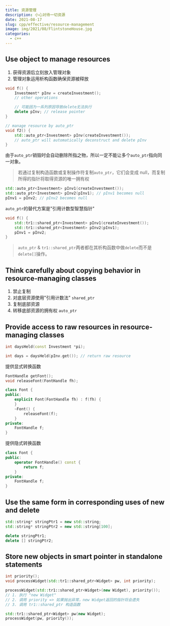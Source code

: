 ```yaml
---
title: 资源管理
description: 小心对待一切资源
date: 2021-08-17
slug: cpp/effective/resource-management
image: img/2021/08/FlintstoneHouse.jpg
categories:
  - c++
---
```


## Use object to manage resources

1. 获得资源后立刻放入管理对象
2. 管理对象运用析构函数确保资源被释放

```c++
void f() {
    Investment* pInv = createInvestment();
    // other operations

    // 可能因为一系列原因导致delete无法执行
    delete pInv; // release pointer
}

// manage resource by auto_ptr
void f2() {
    std::auto_ptr<Investment> pInv(createInvestment());
    // auto_ptr will automatically deconstruct and delete pInv
}
```

由于`auto_ptr`销毁时会自动删除所指之物，所以一定不能让多个`auto_ptr`指向同一对象。

> 若通过复制构造函数或复制操作符复制`auto_ptr`，它们会变成 null，而复制所得的指针将取得资源的唯一拥有权

```c++
std::auto_ptr<Investment> pInv1(createInvestment());
std::auto_ptr<Investment> pInv2(pInv1); // pInv1 becomes null
pInv1 = pInv2; // pInv2 becomes null
```

`auto_ptr`的替代方案是"引用计数型智慧指针"

```c++
void f() {
    std::tr1::shared_ptr<Investment> pInv1(createInvestment());
    std::tr1::shared_ptr<Investment> pInv2(pInv1);
    pInv1 = pInv2;
}
```

> `auto_ptr` & `tr1::shared_ptr`两者都在其析构函数中做`delete`而不是`delete[]`操作。

## Think carefully about copying behavior in resource-managing classes

1. 禁止复制
2. 对底层资源使用"引用计数法" `shared_ptr`
3. 复制底部资源
4. 转移底部资源的拥有权 `auto_ptr`

## Provide access to raw resources in resource-managing classes

```c++
int daysHeld(const Investment *pi);

int days = daysHeld(pInv.get()); // return raw resource
```

提供显式转换函数

```c++
FontHandle getFont();
void releaseFont(FontHandle fh);

class Font {
public:
    explicit Font(FontHandle fh) : f(fh) {
    }
    ~Font() {
        releaseFont(f);
    }
private:
    FontHandle f;
}
```

提供隐式转换函数

```c++
class Font {
public:
    operator FontHandle() const {
        return f;
    }
private:
    FontHandle f;
}
```

## Use the same form in corresponding uses of new and delete

```c++
std::string* stringPtr1 = new std::string;
std::string* stringPtr2 = new std::string[100];

delete stringPtr1;
delete [] stringPtr2;
```

## Store new objects in smart pointer in standalone statements

```c++
int priority();
void processWidget(std::tr1::shared_ptr<Widget> pw, int priority);

processWidget(std::tr1::shared_ptr<Widget>(new Widget), priority());
// 1. 执行 "new Widget"
// 2. 调用 priority => 如果抛出异常，new Widget返回的指针将会遗失
// 3. 调用 tr1::shared_ptr 构造函数

std::tr1::shared_ptr<Widget> pw(new Widget);
processWidget(pw, priority());
```
